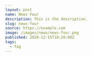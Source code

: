 ```yaml
---
layout: post
name: News Four
description: This is the description.
slug: news-four
source: https://example.com
image: /images/news/news-four.png
published: 2020-12-15T10:20:00Z
tags:
  - Tag
---
```

